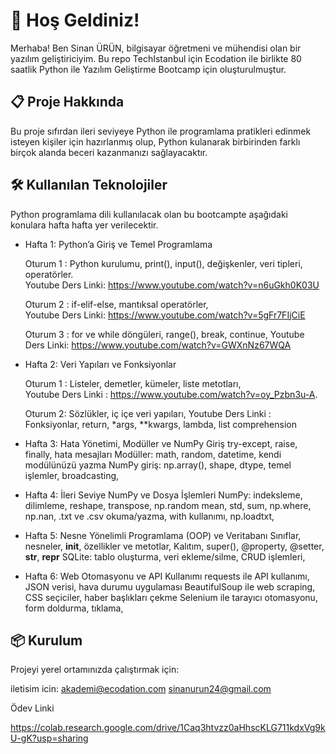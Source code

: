 # 🚀 Hoş Geldiniz!

Merhaba! Ben Sinan ÜRÜN, bilgisayar öğretmeni ve mühendisi olan bir yazılım geliştiriciyim. 
Bu repo TechIstanbul için Ecodation ile birlikte 80 saatlik Python ile Yazılım Geliştirme Bootcamp  için oluşturulmuştur.

## 📋 Proje Hakkında

Bu proje sıfırdan ileri seviyeye Python ile programlama pratikleri edinmek isteyen kişiler için hazırlanmış olup, Python kulanarak birbirinden farklı birçok alanda beceri kazanmanızı sağlayacaktır.

## 🛠️ Kullanılan Teknolojiler

Python programlama dili kullanılacak olan bu bootcampte aşağıdaki konulara hafta hafta yer verilecektir.

- Hafta 1: Python’a Giriş ve Temel Programlama
  
  Oturum 1 : Python kurulumu, print(), input(), değişkenler, veri tipleri, operatörler.  
    Youtube Ders Linki: https://www.youtube.com/watch?v=n6uGkh0K03U

  Oturum 2 : if-elif-else, mantıksal operatörler,  
    Youtube Ders Linki: https://www.youtube.com/watch?v=5gFr7FIjCiE

  Oturum 3 : for ve while döngüleri, range(), break, continue,
    Youtube Ders Linki: https://www.youtube.com/watch?v=GWXnNz67WQA

- Hafta 2: Veri Yapıları ve Fonksiyonlar

  Oturum 1 : Listeler, demetler, kümeler, liste metotları,  
    Youtube Ders Linki : https://www.youtube.com/watch?v=oy_Pzbn3u-A. 

  Oturum 2: Sözlükler, iç içe veri yapıları,
    Youtube Ders Linki : 
Fonksiyonlar, return, *args, **kwargs, lambda, list comprehension

- Hafta 3: Hata Yönetimi, Modüller ve NumPy Giriş
try-except, raise, finally, hata mesajları
Modüller: math, random, datetime, kendi modülünüzü yazma
NumPy giriş: np.array(), shape, dtype, temel işlemler, broadcasting, 

- Hafta 4: İleri Seviye NumPy ve Dosya İşlemleri
NumPy: indeksleme, dilimleme, reshape, transpose, np.random
mean, std, sum, np.where, np.nan, 
.txt ve .csv okuma/yazma, with kullanımı, np.loadtxt, 

- Hafta 5: Nesne Yönelimli Programlama (OOP) ve Veritabanı
Sınıflar, nesneler, __init__, özellikler ve metotlar, 
Kalıtım, super(), @property, @setter, __str__, __repr__
SQLite: tablo oluşturma, veri ekleme/silme, CRUD işlemleri, 

- Hafta 6: Web Otomasyonu ve API Kullanımı
requests ile API kullanımı, JSON verisi, hava durumu uygulaması
BeautifulSoup ile web scraping, CSS seçiciler, haber başlıkları çekme
Selenium ile tarayıcı otomasyonu, form doldurma, tıklama, 


## 📦 Kurulum

Projeyi yerel ortamınızda çalıştırmak için:


iletisim icin: akademi@ecodation.com
sinanurun24@gmail.com


Ödev Linki

https://colab.research.google.com/drive/1Caq3htvzz0aHhscKLG711kdxVg9kU-gK?usp=sharing



